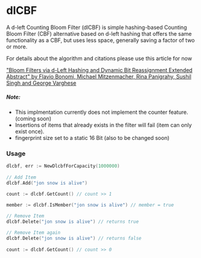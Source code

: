 # dlCBF
A d-left Counting Bloom Filter (dlCBF) is simple hashing-based Counting Bloom Filter (CBF) alternative based on d-left hashing that offers the same functionality as a CBF, but uses less space, generally saving a factor of two or more.

For details about the algorithm and citations please use this article for now

["Bloom Filters via d-Left Hashing and Dynamic Bit Reassignment Extended Abstract" by Flavio Bonomi, Michael Mitzenmacher, Rina Panigrahy, Sushil Singh and George Varghese](http://www.eecs.harvard.edu/~michaelm/postscripts/aller2006.pdf)

##### Note: 
* This implmentation currently does not implement the counter feature. (coming soon)
* Insertions of items that already exists in the filter will fail (item can only exist once). 
* fingerprint size set to a static 16 Bit (also to be changed soon)

### Usage
```go
dlcbf, err := NewDlcbfForCapacity(1000000)
	
// Add Item
dlcbf.Add("jon snow is alive")

count := dlcbf.GetCount() // count >> 1

member := dlcbf.IsMember("jon snow is alive") // member = true
	
// Remove Item
dlcbf.Delete("jon snow is alive") // returns true

// Remove Item again
dlcbf.Delete("jon snow is alive") // returns false
	
count := dlcbf.GetCount() // count >> 0
```
